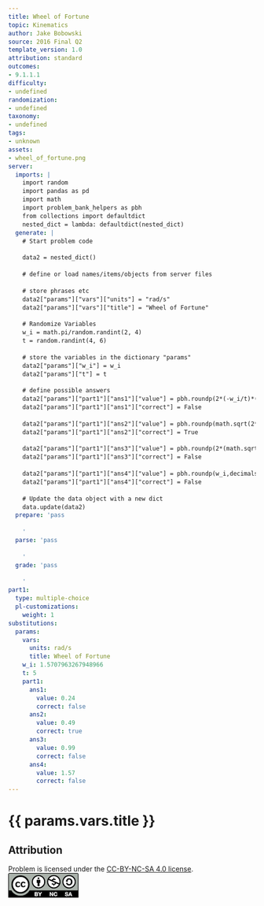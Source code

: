 ```yaml
---
title: Wheel of Fortune
topic: Kinematics
author: Jake Bobowski
source: 2016 Final Q2
template_version: 1.0
attribution: standard
outcomes:
- 9.1.1.1
difficulty:
- undefined
randomization:
- undefined
taxonomy:
- undefined
tags:
- unknown
assets:
- wheel_of_fortune.png
server:
  imports: |
    import random
    import pandas as pd
    import math
    import problem_bank_helpers as pbh
    from collections import defaultdict
    nested_dict = lambda: defaultdict(nested_dict)
  generate: |
    # Start problem code

    data2 = nested_dict()

    # define or load names/items/objects from server files

    # store phrases etc
    data2["params"]["vars"]["units"] = "rad/s"
    data2["params"]["vars"]["title"] = "Wheel of Fortune"

    # Randomize Variables
    w_i = math.pi/random.randint(2, 4)
    t = random.randint(4, 6)

    # store the variables in the dictionary "params"
    data2["params"]["w_i"] = w_i
    data2["params"]["t"] = t

    # define possible answers
    data2["params"]["part1"]["ans1"]["value"] = pbh.roundp(2*(-w_i/t)*((math.pow(-w_i,2))/2*-(w_i/t)),decimals=2)
    data2["params"]["part1"]["ans1"]["correct"] = False

    data2["params"]["part1"]["ans2"]["value"] = pbh.roundp(math.sqrt(2*(-w_i/t)*((math.pow(-w_i,2))/2*-(w_i/t))),decimals=2)
    data2["params"]["part1"]["ans2"]["correct"] = True

    data2["params"]["part1"]["ans3"]["value"] = pbh.roundp(2*(math.sqrt(2*(-w_i/t)*((math.pow(-w_i,2))/2*-(w_i/t)))),decimals=2)
    data2["params"]["part1"]["ans3"]["correct"] = False

    data2["params"]["part1"]["ans4"]["value"] = pbh.roundp(w_i,decimals=2)
    data2["params"]["part1"]["ans4"]["correct"] = False

    # Update the data object with a new dict
    data.update(data2)
  prepare: 'pass

    '
  parse: 'pass

    '
  grade: 'pass

    '
part1:
  type: multiple-choice
  pl-customizations:
    weight: 1
substitutions:
  params:
    vars:
      units: rad/s
      title: Wheel of Fortune
    w_i: 1.5707963267948966
    t: 5
    part1:
      ans1:
        value: 0.24
        correct: false
      ans2:
        value: 0.49
        correct: true
      ans3:
        value: 0.99
        correct: false
      ans4:
        value: 1.57
        correct: false
---
```

# {{ params.vars.title }}

## Attribution

Problem is licensed under the [CC-BY-NC-SA 4.0 license](https://creativecommons.org/licenses/by-nc-sa/4.0/).
![The Creative Commons 4.0 license requiring attribution-BY, non-commercial-NC, and share-alike-SA license.](https://raw.githubusercontent.com/firasm/bits/master/by-nc-sa.png)